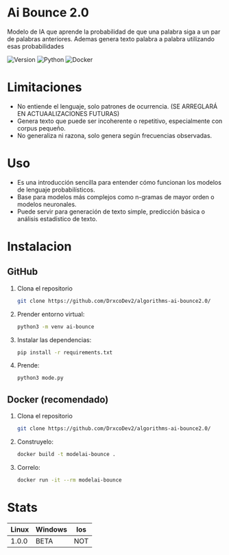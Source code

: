 # Ai Bounce 2.0

Modelo de IA que aprende la probabilidad de que una palabra siga a un par de palabras anteriores. Ademas genera texto palabra a palabra utilizando esas probabilidades

![Version](https://img.shields.io/badge/version-1.0.0-blue)
![Python](https://img.shields.io/badge/Python-FFD43B?style=for-the-badge&logo=python&logoColor=blue)
![Docker](https://img.shields.io/badge/Docker-E4EFF9?style=for-the-badge&logo=docker&logoColor=blue)

# Limitaciones
 - No entiende el lenguaje, solo patrones de ocurrencia. (SE ARREGLARÁ EN ACTUAALIZACIONES FUTURAS)
 - Genera texto que puede ser incoherente o repetitivo, especialmente con corpus pequeño.
 - No generaliza ni razona, solo genera según frecuencias observadas.

# Uso
 - Es una introducción sencilla para entender cómo funcionan los modelos de lenguaje probabilísticos.
 - Base para modelos más complejos como n-gramas de mayor orden o modelos neuronales.
 - Puede servir para generación de texto simple, predicción básica o análisis estadístico de texto.

# Instalacion
## GitHub
 1. Clona el repositorio
    ```bash
    git clone https://github.com/DrxcoDev2/algorithms-ai-bounce2.0/
 2. Prender entorno virtual:
    ```bash
    python3 -m venv ai-bounce
 4. Instalar las dependencias:
    ```bash
    pip install -r requirements.txt
 5. Prende:
    ```bash
    python3 mode.py
## Docker (recomendado)
   1. Clona el repositorio
      ```bash
      git clone https://github.com/DrxcoDev2/algorithms-ai-bounce2.0/
   2. Construyelo:
      ```bash
      docker build -t modelai-bounce .
   3. Correlo:
      ```bash
      docker run -it --rm modelai-bounce

# Stats
| Linux  | Windows | Ios
| ------------- | ------------- | ------------- |
| 1.0.0  |  BETA  | NOT |

    
    
